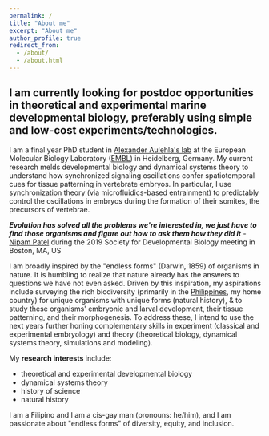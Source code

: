 ```yaml
---
permalink: /
title: "About me"
excerpt: "About me"
author_profile: true
redirect_from:
  - /about/
  - /about.html
---
```

## **I am currently looking for postdoc opportunities in theoretical and experimental marine developmental biology**, preferably using simple and low-cost experiments/technologies.

I am a final year PhD student in [Alexander Aulehla's lab](https://www.embl.de/research/units/dev_biology/aulehla/) at the European Molecular Biology Laboratory ([EMBL](https://www.embl.org/about/)) in Heidelberg, Germany. My current research melds developmental biology and dynamical systems theory to understand how synchronized signaling oscillations confer spatiotemporal cues for tissue patterning in vertebrate embryos. In particular, I use synchronization theory (via microfluidics-based entrainment) to predictably control the oscillations in embryos during the formation of their somites, the precursors of vertebrae.

**_Evolution has solved all the problems we're interested in, we just have to find those organisms and figure out how to ask them how they did it_** - [Nipam Patel](https://dev.biologists.org/content/142/24/4189) during the 2019 Society for Developmental Biology meeting in Boston, MA, US

I am broadly inspired by the "endless forms" (Darwin, 1859) of organisms in nature. It is humbling to realize that nature already has the answers to questions we have not even asked. Driven by this inspiration, my aspirations include surveying the rich biodiversity (primarily in the [Philippines](https://www.cbd.int/countries/profile/?country=ph), my home country) for unique organisms with unique forms (natural history), & to study these organisms' embryonic and larval development, their tissue patterning, and their morphogenesis. To address these, I intend to use the next years further honing complementary skills in experiment (classical and experimental embryology) and theory (theoretical biology, dynamical systems theory, simulations and modeling).

My **research interests** include:
* theoretical and experimental developmental biology
* dynamical systems theory
* history of science
* natural history

I am a Filipino and I am a cis-gay man (pronouns: he/him), and I am passionate about "endless forms" of diversity, equity, and inclusion.
